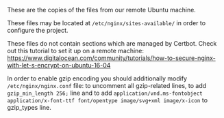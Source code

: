 These are the copies of the files from our remote Ubuntu machine.

These files may be located at `/etc/nginx/sites-available/` in order to configure the project.

These files do not contain sections which are managed by Certbot.
Check out this tutorial to set it up on a remote machine:
https://www.digitalocean.com/community/tutorials/how-to-secure-nginx-with-let-s-encrypt-on-ubuntu-16-04

In order to enable gzip encoding you should additionally modify `/etc/nginx/nginx.conf` file:
to uncomment all gzip-related lines, to add `gzip_min_length 256;` line
and to add `application/vnd.ms-fontobject application/x-font-ttf font/opentype image/svg+xml image/x-icon`
to gzip_types line.
